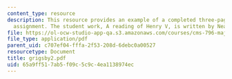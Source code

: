 ```yaml
---
content_type: resource
description: This resource provides an example of a completed three-page close reading
  assignment. The student work, A reading of Henry V, is written by Neal Grigsby.
file: https://ol-ocw-studio-app-qa.s3.amazonaws.com/courses/cms-796-major-media-texts-fall-2006/65a9ff517ab5f09c5c9c4ea1138974ec_grigsby2.pdf
file_type: application/pdf
parent_uid: c707ef04-fffa-2f53-208d-6debc0a00527
resourcetype: Document
title: grigsby2.pdf
uid: 65a9ff51-7ab5-f09c-5c9c-4ea1138974ec
---
```

